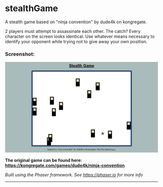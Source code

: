 # stealthGame

A stealth game based on "ninja convention" by dude4k on kongregate.

2 players must attempt to assassinate each other. The catch? Every character on the screen looks identical. Use whatever means necessary to identify your opponent while trying not to give away your own position.

### Screenshot:

![Screenshot of game window, several minimalistic ninja characters on screen, all identical in appearance and a shuriken in the air that one has thrown](/stealth_game_screenshot.png)

**The original game can be found here: https://kongregate.com/games/dude4k/ninja-convention**

_Built using the Phaser framework. See https://phaser.io for more info_

---
